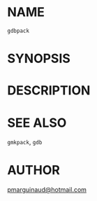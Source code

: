# NAME

`gdbpack`

# SYNOPSIS

# DESCRIPTION

# SEE ALSO

`gmkpack`, `gdb`

# AUTHOR

pmarguinaud@hotmail.com

